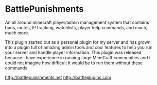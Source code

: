 BattlePunishments
=================
An all around minecraft player/admin management system that contains bans, mutes, IP tracking, watchlists, player help commands, and much, much more.

This plugin started out as a personal plugin for my server and has grown into a plugin full of amazing admin tools and cool features to help you run your server and handle player information. This plugin was released because I have experience in running large MineCraft communities and I could not imagine how difficult it would be to run them without these commands.

http://battlepunishments.net
http://battleplugins.com
